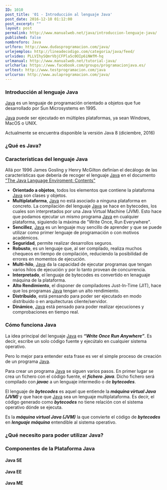 ```yaml
---
ID: 1010
post_title: '01 - Introducción al lenguaje Java'
post_date: 2016-12-10 01:12:00
post_excerpt: ""
layout: post
permalink: http://www.manualweb.net/java/introduccion-lenguaje-java/
published: false
nombreforo: Java
urlforo: http://www.dudasprogramacion.com/java/
urlejemplos: http://lineadecodigo.com/categoria/java/feed/
urlvideo: PLLVIhySQmrVbjCFPla5c0OIp6iNWfM-hq
urlmanual: http://www.manualweb.net/tutorial-java/
urlcharla: https://www.facebook.com/groups/programacionjava.es/
urltest: http://www.testprogramacion.com/java
urlcurso: http://www.aulaprogramacion.com/java/
---
```

### Introducción al lenguaje Java
[Java][1] es un lenguaje de programación orientado a objetos que fue desarrollado por Sun Microsystems en 1995.

[Java][1] puede ser ejecutado en múltiples plataformas, ya sean Windows, MacOS o UNIX.

Actualmente se encuentra disponible la versión Java 8 (diciembre, 2016)

### ¿Qué es Java?

### Características del lenguaje Java

Allá por 1996 James Gosling y Henry McGilton definían el decálogo de las características que debería de recoger el lenguaje [Java][1] en el documento ["The Java Language Enviroment: Contents"][2]



* **Orientado a objetos**, todos los elementos que contiene la plataforma [Java][1] son clases y objetos.
* **Multiplataforma**, [Java][1] no está asociado a ninguna plataforma en concreto. La compilación del lenguaje [Java][1] se hace en bytecodes, los cuales son interpretados por una Java Virtual Machine (JVM). Esto hace que podamos ejecutar un mismo programa [Java][1] en cualquier plataforma, siguiendo la máxima de "Write Once, Run Everywhere".
* **Sencillez**, [Java][1] es un lenguaje muy sencillo de aprender y que se puede utilizar como primer lenguaje de programación o con motivos académicos.
* **Seguridad**, permite realizar desarrollos seguros.
* **Robusto**, es un lenguaje que, al ser compilado, realiza muchos chequeos en tiempo de compilación, reduciendo la posibilidad de errores en momentos de ejecución.
* **Multi-hilo**, [Java][1] da la capacidad de ejecutar programas que tengan varios hilos de ejecución y por lo tanto provean de concurrencia.
* **Interpretado**, el lenguaje de bytecodes es convertido en lenaguaje máquina de la plataforma.
* **Alto Rendimiento**, el disponer de compiladores Just-In-Time (JIT), hace que los programas [Java][1] tengan un alto rendimiento.
* **Distribuido**, está pensando para poder ser ejecutado en modo distribuido o en arquitecturas cliente/servidor.
* **Dinámico**, [Java][1] está pensado para poder realizar ejecuciones y comprobaciones en tiempo real.


### Cómo funciona Java
La idea principal del lenguaje [Java][1] es ***“Write Once Run Anywhere”***. Es decir, escribe un solo código fuente y ejecútalo en cualquier sistema operativo.

Pero lo mejor para entender esta frase es ver el simple proceso de creación de un programa [Java][1].

Para crear un programa [Java][1] se siguen varios pasos. En primer lugar se crea un fichero con el código fuente, el ***fichero .java***. Dicho fichero será compilado con ***javac*** a un lenguaje intermedio o de ***bytecodes***.

El lenguaje de ***bytecodes*** es aquel que entiende la ***máquina virtual Java (JVM)*** y que hace que [Java][1] sea un lenguaje multiplataforma. Es decir, el código generado como ***bytecodes*** no tiene relación con el sistema operativo dónde se ejecuta.

Es la ***máquina virtual Java (JVM)*** la que convierte el código de ***bytecodes*** en ***lenguaje máquina*** entendible al sistema operativo.


### ¿Qué necesito para poder utilizar Java?

### Componentes de la Plataforma Java

#### Java SE
#### Java EE
#### Java ME

[1]: http://www.manualweb.net/tutorial-java/
[2]: http://www.oracle.com/technetwork/java/intro-141325.html#334
